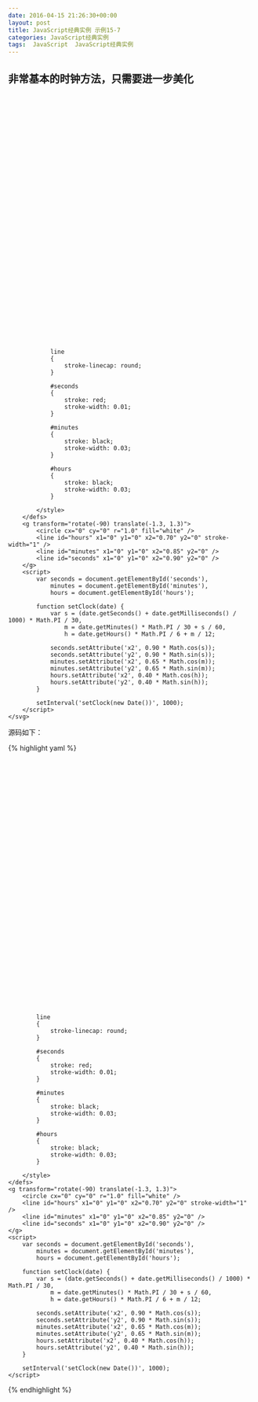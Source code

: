 ```yaml
---
date: 2016-04-15 21:26:30+00:00
layout: post
title: JavaScript经典实例 示例15-7
categories: JavaScript经典实例
tags:  JavaScript  JavaScript经典实例
---
```


非常基本的时钟方法，只需要进一步美化
----------------

<html>
    <?xml version="1.0"?>
    <svg version="1.1" xmlns="http://www.w3.org/2000/svg" viewBox="0 0 3 3">
        <defs>
            <style type="text/css">
                path
                {
                    stroke: black;
                    stroke-width: 0.02;
                    fill: none;
                }
                
                line
                {
                    stroke-linecap: round;
                }
                
                #seconds
                {
                    stroke: red;
                    stroke-width: 0.01;
                }
                
                #minutes
                {
                    stroke: black;
                    stroke-width: 0.03;
                }
                
                #hours
                {
                    stroke: black;
                    stroke-width: 0.03;
                }
                
            </style>
        </defs>
        <g transform="rotate(-90) translate(-1.3, 1.3)">
            <circle cx="0" cy="0" r="1.0" fill="white" />
            <line id="hours" x1="0" y1="0" x2="0.70" y2="0" stroke-width="1" />
            <line id="minutes" x1="0" y1="0" x2="0.85" y2="0" />
            <line id="seconds" x1="0" y1="0" x2="0.90" y2="0" />
        </g>
        <script>
            var seconds = document.getElementById('seconds'),
                minutes = document.getElementById('minutes'),
                hours = document.getElementById('hours');
                
            function setClock(date) {
                var s = (date.getSeconds() + date.getMilliseconds() / 1000) * Math.PI / 30,
                    m = date.getMinutes() * Math.PI / 30 + s / 60,
                    h = date.getHours() * Math.PI / 6 + m / 12;
                
                seconds.setAttribute('x2', 0.90 * Math.cos(s));
                seconds.setAttribute('y2', 0.90 * Math.sin(s));
                minutes.setAttribute('x2', 0.65 * Math.cos(m));
                minutes.setAttribute('y2', 0.65 * Math.sin(m));
                hours.setAttribute('x2', 0.40 * Math.cos(h));
                hours.setAttribute('y2', 0.40 * Math.sin(h));
            }
            
            setInterval('setClock(new Date())', 1000);
        </script>
    </svg>
</html>
    
源码如下：

{% highlight yaml %} 
<?xml version="1.0"?>
<svg version="1.1" xmlns="http://www.w3.org/2000/svg" viewBox="0 0 3 3">
    <defs>
        <style type="text/css">
            path
            {
                stroke: black;
                stroke-width: 0.02;
                fill: none;
            }
            
            line
            {
                stroke-linecap: round;
            }
            
            #seconds
            {
                stroke: red;
                stroke-width: 0.01;
            }
            
            #minutes
            {
                stroke: black;
                stroke-width: 0.03;
            }
            
            #hours
            {
                stroke: black;
                stroke-width: 0.03;
            }
            
        </style>
    </defs>
    <g transform="rotate(-90) translate(-1.3, 1.3)">
        <circle cx="0" cy="0" r="1.0" fill="white" />
        <line id="hours" x1="0" y1="0" x2="0.70" y2="0" stroke-width="1" />
        <line id="minutes" x1="0" y1="0" x2="0.85" y2="0" />
        <line id="seconds" x1="0" y1="0" x2="0.90" y2="0" />
    </g>
    <script>
        var seconds = document.getElementById('seconds'),
            minutes = document.getElementById('minutes'),
            hours = document.getElementById('hours');
            
        function setClock(date) {
            var s = (date.getSeconds() + date.getMilliseconds() / 1000) * Math.PI / 30,
                m = date.getMinutes() * Math.PI / 30 + s / 60,
                h = date.getHours() * Math.PI / 6 + m / 12;
            
            seconds.setAttribute('x2', 0.90 * Math.cos(s));
            seconds.setAttribute('y2', 0.90 * Math.sin(s));
            minutes.setAttribute('x2', 0.65 * Math.cos(m));
            minutes.setAttribute('y2', 0.65 * Math.sin(m));
            hours.setAttribute('x2', 0.40 * Math.cos(h));
            hours.setAttribute('y2', 0.40 * Math.sin(h));
        }
        
        setInterval('setClock(new Date())', 1000);
    </script>
</svg>
{% endhighlight %}
